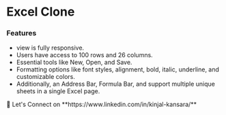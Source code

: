 # Excel Clone

### Features
- view is fully responsive. 
- Users have access to 100 rows and 26 columns.  
- Essential tools like New, Open, and Save.
- Formatting options like font styles, alignment, bold, italic, underline, and customizable colors. 
- Additionally, an Address Bar, Formula Bar, and support multiple unique sheets in a single Excel page.

<p> 🔗 Let's Connect on **https://www.linkedin.com/in/kinjal-kansara/** </p>
